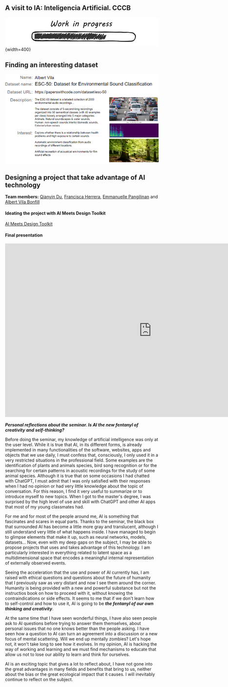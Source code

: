 ## A visit to IA: Inteligencia Artificial. CCCB

![WIP](../images/WIP.png){width=400}

## Finding an interesting dataset

![WIP](../images/DatasetEI_Ex1.PNG)

## Designing a project that take advantage of AI technology
**Team members:**
[Qianyin Du](https://33dudu.github.io/magicreator/),
[Francisca Herrera](https://panchipunchi.github.io/mdef1/),
[Emmanuelle Pangilinan](https://minnie-at-iaac.github.io/) and
[Albert Vila Bonfill](https://avilabon.github.io/MDEF_Albert/)

#### Ideating the project with AI Meets Design Toolkit
[AI Meets Design Toolkit](https://aixdesign.co/projects/toolkit)


#### Final presentation
<iframe src="https://docs.google.com/presentation/d/e/2PACX-1vR6GdW0vTNqECZT-Iv-7hwvxbwK7vEknShYsTkUxsT7NuctDQ-g4A7obEABlumq4BygqTOv2ado5hGD/embed?start=false&loop=true&delayms=3000" frameborder="0" width="960" height="569" allowfullscreen="true" mozallowfullscreen="true" webkitallowfullscreen="true"></iframe>

***Personal reflections about the seminar. Is AI the new fentanyl of creativity and self-thinking?***

Before doing the seminar, my knowledge of artificial intelligence was only at the user level. While it is true that AI, in its different forms, is already implemented in many functionalities of the software, websites, apps and objects that we use daily, I must confess that, consciously, I only used it in a very restricted situations in the professional field. Some examples are the identification of plants and animals species, bird song recognition or for the searching for certain patterns in acoustic recordings for the study of some animal species. Although it is true that on some occasions I had chatted with ChatGPT, I must admit that I was only satisfied with their responses when I had no opinion or had very little knowledge about the topic of conversation. For this reason, I find it very useful to summarize or to introduce myself to new topics. When I got to the master's degree, I was surprised by the high level of use and skill with ChatGPT and other AI apps that most of my young classmates had.

For me and for most of the people around me, AI is something that fascinates and scares in equal parts. Thanks to the seminar, the black box that surrounded AI has become a little more gray and translucent, although I still understand very little of what happens inside. I have managed to begin to glimpse elements that make it up, such as neural networks, models, datasets... Now, even with my deep gaps on the subject, I may be able to propose projects that uses and takes advantage of this technology. I am particularly interested in everything related to latent space as a multidimensional space that encodes a meaningful internal representation of externally observed events.

Seeing the acceleration that the use and power of AI currently has, I am raised with ethical questions and questions about the future of humanity that I previously saw as very distant and now I see them around the corner. Humanity is being provided with a new and powerful substance but not the instructios book on how to proceed with it, without knowing the contraindications or side effects. It seems to me that if we don't learn how to self-control and how to use it, AI is going to be ***the fentanyl of our own thinking and creativity***. 

At the same time that I have seen wonderful things, I have also seen people ask to AI questions before trying to answer them themselves, about personal issues that no one knows better than the people asking. I have seen how a question to AI can turn an agreement into a discussion or a new focus of mental scattering. Will we end up mentally zombies? Let's hope not, it won't take long to see how it evolves. In my opinion, AI is hacking the way of working and learning and we must find mechanisms to educate that allow us not to lose our ability to learn and think for ourselves. 

AI is an exciting topic that gives a lot to reflect about, I have not gone into the great advantages in many fields and benefits that bring to us, neither about the bias or the great ecological impact that it causes. I will inevitably continue to reflect on the subject.

